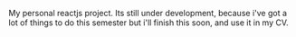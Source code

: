 My personal reactjs project.
Its still under development, because i've got a lot of things to do this semester
but i'll finish this soon, and use it in my CV.


